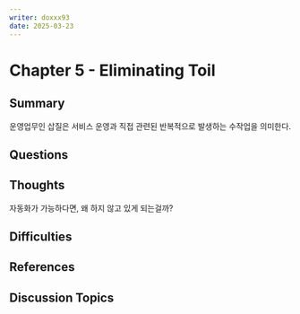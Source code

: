 ```yaml
---
writer: doxxx93
date: 2025-03-23
---
```


# Chapter 5 - Eliminating Toil

## Summary
<!-- 가볍게 요약 -->

운영업무인 삽질은 서비스 운영과 직접 관련된 반복적으로 발생하는 수작업을 의미한다.

## Questions
<!-- 읽으며 궁금했던 점 -->

## Thoughts
<!-- 내 생각 -->
자동화가 가능하다면, 왜 하지 않고 있게 되는걸까?
## Difficulties
<!-- 어려웠던 점 -->

## References
<!-- 추가 찾아본 레퍼런스 -->

## Discussion Topics
<!-- 다른 사람의 의견이 궁금한 부분 -->

